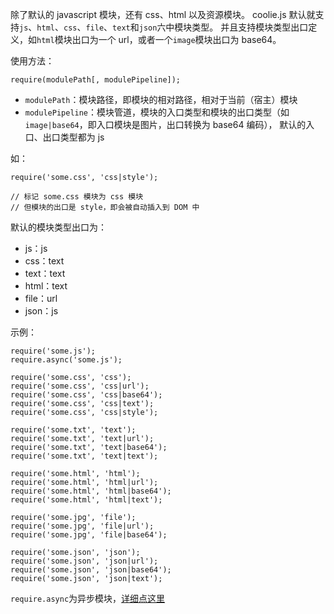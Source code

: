 除了默认的 javascript 模块，还有 css、html 以及资源模块。
coolie.js 默认就支持`js`、`html`、`css`、`file`、`text`和`json`六中模块类型。
并且支持模块类型出口定义，如`html`模块出口为一个 url，或者一个`image`模块出口为 base64。

使用方法：
```
require(modulePath[, modulePipeline]);
```

- `modulePath`：模块路径，即模块的相对路径，相对于当前（宿主）模块
- `modulePipeline`：模块管道，模块的入口类型和模块的出口类型（如`image|base64`，即入口模块是图片，出口转换为 base64 编码），
默认的入口、出口类型都为 js

如：
```
require('some.css', 'css|style');

// 标记 some.css 模块为 css 模块
// 但模块的出口是 style，即会被自动插入到 DOM 中
```

默认的模块类型出口为：

- js：js
- css：text
- text：text
- html：text
- file：url
- json：js

示例：

```
require('some.js');
require.async('some.js');

require('some.css', 'css');
require('some.css', 'css|url');
require('some.css', 'css|base64');
require('some.css', 'css|text');
require('some.css', 'css|style');

require('some.txt', 'text');
require('some.txt', 'text|url');
require('some.txt', 'text|base64');
require('some.txt', 'text|text');

require('some.html', 'html');
require('some.html', 'html|url');
require('some.html', 'html|base64');
require('some.html', 'html|text');

require('some.jpg', 'file');
require('some.jpg', 'file|url');
require('some.jpg', 'file|base64');

require('some.json', 'json');
require('some.json', 'json|url');
require('some.json', 'json|base64');
require('some.json', 'json|text');
```


`require.async`为异步模块，[详细点这里](./async-module.md)


